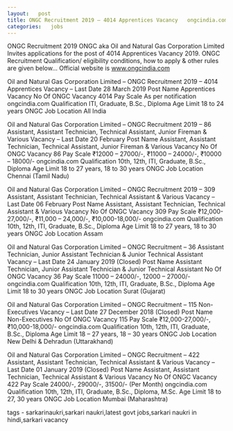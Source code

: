 ```yaml
--- 
layout:   post
title: ONGC Recruitment 2019 – 4014 Apprentices Vacancy   ongcindia.com
categories:   jobs
---
```

ONGC Recruitment 2019
ONGC aka Oil and Natural Gas Corporation Limited  Invites applications for the post of  4014 Apprentices Vacancy 2019. ONGC Recruitment Qualification/ eligibility conditions, how to apply & other rules are given below… Official website is www.ongcindia.com


Oil and Natural Gas Corporation Limited – ONGC Recruitment 2019 –  4014 Apprentices Vacancy – Last Date 28 March 2019
Post Name	Apprentices Vacancy
No Of ONGC Vacancy	4014
Pay Scale	As per notification
ongcindia.com Qualification	ITI, Graduate, B.Sc., Diploma
Age Limit	18 to 24 years
ONGC Job Location	All India


Oil and Natural Gas Corporation Limited – ONGC Recruitment 2019 – 86 Assistant, Assistant Technician, Technical Assistant, Junior Fireman & Various Vacancy – Last Date 20 February
Post Name	Assistant, Assistant Technician, Technical Assistant, Junior Fireman & Various Vacancy
No Of ONGC Vacancy	86
Pay Scale	₹12000 – 27000/-, ₹11000 – 24000/-, ₹10000 – 18000/-
ongcindia.com Qualification	10th, 12th, ITI, Graduate, B.Sc., Diploma
Age Limit	18 to 27 years, 18 to 30 years
ONGC Job Location	Chennai (Tamil Nadu)



Oil and Natural Gas Corporation Limited – ONGC Recruitment 2019 – 309 Assistant, Assistant Technician, Technical Assistant & Various Vacancy – Last Date 06 February
Post Name	Assistant, Assistant Technician, Technical Assistant & Various Vacancy
No Of ONGC Vacancy	309
Pay Scale	₹12,000-27,000/-, ₹11,000 – 24,000/-, ₹10,000-18,000/-
ongcindia.com Qualification	10th, 12th, ITI, Graduate, B.Sc., Diploma
Age Limit	18 to 27 years, 18 to 30 years
ONGC Job Location	Assam

Oil and Natural Gas Corporation Limited – ONGC Recruitment – 36 Assistant Technician, Junior Assistant Technician & Junior Technical Assistant Vacancy – Last Date 24 January 2019 (Closed)
Post Name	Assistant Technician, Junior Assistant Technician & Junior Technical Assistant
No Of ONGC Vacancy	36
Pay Scale	11000 – 24000/-, 12000 – 27000/-
ongcindia.com Qualification	10th, 12th, ITI, Graduate, B.Sc., Diploma
Age Limit	18 to 30 years
ONGC Job Location	Surat (Gujarat)


Oil and Natural Gas Corporation Limited – ONGC Recruitment – 115 Non-Executives Vacancy – Last Date 27 December 2018 (Closed)
Post Name	Non-Executives
No Of ONGC Vacancy	115
Pay Scale	₹12,000-27,000/-, ₹10,000-18,000/-
ongcindia.com Qualification	10th, 12th, ITI, Graduate, B.Sc., Diploma
Age Limit	18 – 27 years, 18 – 30 years
ONGC Job Location	New Delhi & Dehradun (Uttarakhand)



Oil and Natural Gas Corporation Limited – ONGC Recruitment – 422 Assistant, Assistant Technician, Technical Assistant & Various Vacancy – Last Date 01 January 2019 (Closed)
Post Name	Assistant, Assistant Technician, Technical Assistant & Various Vacancy
No Of ONGC Vacancy	422
Pay Scale	24000/-, 29000/-, 31500/- (Per Month)
ongcindia.com Qualification	10th, 12th, ITI, Graduate, B.Sc., Diploma, M.Sc.
Age Limit	18 to 27, 30 years
ONGC Job Location	Mumbai (Maharashtra)


tags - sarkarinaukri,sarkari naukri,latest govt jobs,sarkari naukri in hindi,sarkari vacancy